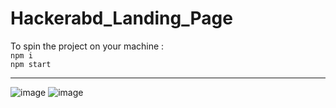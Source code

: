 # Hackerabd_Landing_Page

To spin the project on your machine : \
`npm i` \
`npm start`

<hr>

![image](https://github.com/Sushants-Git/Hackerabd_Landing_Page/assets/100516354/4509a8e6-e8d8-40d1-85bd-df2a9b2f0a0e)
![image](https://github.com/Sushants-Git/Hackerabd_Landing_Page/assets/100516354/dcfc00ae-b948-4438-8a51-911ef49e23da)

